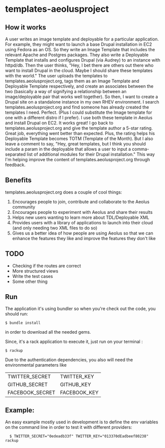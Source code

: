 templates-aeolusproject
=======================

How it works
------------

A user writes an image template and deployable for a particular application. For example, they might want to launch a base Drupal installation in EC2 using Fedora as an OS. So they write an Image Template that includes the relevant Apache and Postgres packages. They also write a Deployable Template that installs and configures Drupal (via Audrey) to an instance with httpd/db.
Then the user thinks, "Hey, I bet there are others out there who want to install Drupal in the cloud. Maybe I should share these templates with the world."
The user uploads the templates to templates.aeolusproject.org, tags them as an Image Template and Deployable Template respectively, and create an associates between the two (basically a way of signifying a relationship between an image/deployable pair that works well together).
So then, I want to create a Drupal site on a standalone instance in my own RHEV environment.
I search templates.aeolusproject.org and find someone has already created the templates I need. Perfect. (Plus I could substitute the Image template for one with a different distro if I prefer).
I use both these template in Aeolus and install Drupal on EC2. It works great!
I go back to templates.aeolusproject.org and give the template author a 5-star rating. Great job, everything went better than expected. Plus, the rating helps his Deployable Template becomes TOTM (Template of the Month).
But I also leave a comment to say, "Hey, great templates, but I think you should include a param in the deployable that allows a user to input a comma-separated list of additional modules for their Drupal installation." This way I'm helping improve the content of templates.aeolusproject.org through feedback.

Benefits
--------

templates.aeolusproject.org does a couple of cool things:

1. Encourages people to join, contribute and collaborate to the Aeolus community
2. Encourages people to experiment with Aeolus and share their results
3. Helps new users wanting to learn more about TDL/Deployable XML
4. Provides users with a library of applications to launch into their cloud (and only needing two XML files to do so)
5. Gives us a better idea of how people are using Aeolus so that we can enhance the features they like and improve the features they don't like

TODO
----
* Checking if the routes are correct
* More structured views
* Write the test cases
* Some other thing

Run
---
The application it's using bundler so when you're check out the code, you should run:

    $ bundle install

in order to download all the needed gems.


Since, it's a rack application to execute it, just run on your terminal :

    $ rackup

Due to the authentication dependencies, you also will need the environmental parameters like
    <table>
        <tr>
         <td>
          TWITTER_SECRET
         </td>
         <td>
          TWITTER_KEY
         </td>
        </tr>
        <tr>
         <td>
          GITHUB_SECRET
         </td>
         <td>
          GITHUB_KEY
         </td>
        </tr>
        <tr>
         <td>
          FACEBOOK_SECRET
         </td>
         <td>
          FACEBOOK_KEY
         </td>
        </tr>
     </table>


Example:
--------

An easy example mostly used in development is to define the env variables on the command line in
order to test it with different providers:

      $ TWITTER_SECRET="0edeadb33f" TWITTER_KEY="013370dEadbeef80238" rackup
